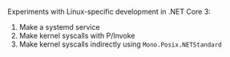 Experiments with Linux-specific development in .NET Core 3:

1. Make a systemd service
1. Make kernel syscalls with P/Invoke
1. Make kernel syscalls indirectly using `Mono.Posix.NETStandard`
